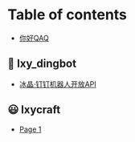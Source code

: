 # Table of contents

* [你好QAQ](README.md)

## 🥰 lxy\_dingbot

* [冰晶·钉钉机器人开放API](lxy\_dingbot/bing-jing-ding-ding-ji-qi-ren-kai-fang-api.md)

## 😃 lxycraft

* [Page 1](lxycraft/page-1.md)
